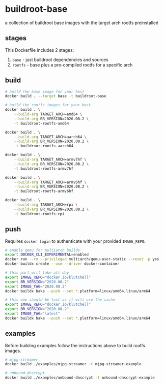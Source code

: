 # buildroot-base

a collection of buildroot base images with the target arch rootfs preinstalled

## stages

This Dockerfile includes 2 stages:

1. `base` - just buildroot dependencies and sources
2. `rootfs` - base plus a pre-compiled rootfs for a specific arch

## build

```bash
# build the base image for your host
docker build . --target base -t buildroot-base

# build the rootfs images for your host
docker build . \
    --build-arg TARGET_ARCH=amd64 \
    --build-arg BR_VERSION=2020.08.2 \
    -t buildroot-rootfs-amd64

docker build . \
    --build-arg TARGET_ARCH=aarch64 \
    --build-arg BR_VERSION=2020.08.2 \
    -t buildroot-rootfs-aarch64

docker build . \
    --build-arg TARGET_ARCH=armv7hf \
    --build-arg BR_VERSION=2020.08.2 \
    -t buildroot-rootfs-armv7hf

docker build . \
    --build-arg TARGET_ARCH=armv6hf \
    --build-arg BR_VERSION=2020.08.2 \
    -t buildroot-rootfs-armv6hf

docker build . \
    --build-arg TARGET_ARCH=rpi \
    --build-arg BR_VERSION=2020.08.2 \
    -t buildroot-rootfs-rpi
```

## push

Requires `docker login` to authenticate with your provided `IMAGE_REPO`.

```bash
# enable qemu for multiarch builds
export DOCKER_CLI_EXPERIMENTAL=enabled
docker run --rm --privileged multiarch/qemu-user-static --reset -p yes
docker buildx create --use --driver docker-container

# this part will take all day
export IMAGE_REPO="docker.io/klutchell"
export BR_VERSION="2020.08.2"
export IMAGE_TAG="2020.08.2"
docker buildx bake --push --set *.platform=linux/amd64,linux/arm64

# this one should be fast as it will use the cache
export IMAGE_REPO="docker.io/klutchell"
export BR_VERSION="2020.08.2"
export IMAGE_TAG="latest"
docker buildx bake --push --set *.platform=linux/amd64,linux/arm64
```

## examples

Before building examples follow the instructions above to build rootfs images.

```bash
# mjpg-streamer
docker build ./examples/mjpg-streamer -t mjpg-streamer-example

# unbound-dnscrypt
docker build ./examples/unbound-dnscrypt -t unbound-dnscrypt-example
```
